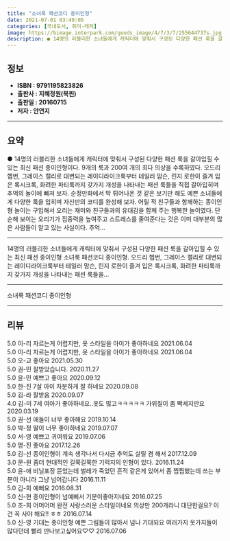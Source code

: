 ```yaml
---
title: "소녀룩 패션코디 종이인형"
date: 2021-07-01 03:49:05
categories: [국내도서, 취미-레저]
image: https://bimage.interpark.com/goods_image/4/7/3/7/255644737s.jpg
description: ● 14명의 러블리한 소녀들에게 캐릭터에 맞춰서 구성된 다양한 패션 룩을 갈아입힐 수 있는 최신 패션 종이인형이다. 9개의 룩과 200여 개의 최다 의상을 수록하였다. 오드리 헵번, 그레이스 캘리로 대변되는 레이디라이크룩부터 테일러 맘슨, 린지 로한이 즐겨 입은 록시크록, 화려한 파티
---
```


## **정보**

- **ISBN : 9791195823826**
- **출판사 : 지혜정원(북핀)**
- **출판일 : 20160715**
- **저자 : 안연지**

------



## **요약**

●  14명의 러블리한 소녀들에게 캐릭터에 맞춰서 구성된 다양한 패션 룩을 갈아입힐 수 있는 최신 패션 종이인형이다. 9개의 룩과 200여 개의 최다 의상을 수록하였다. 오드리 헵번, 그레이스 캘리로 대변되는 레이디라이크룩부터 테일러 맘슨, 린지 로한이 즐겨 입은 록시크록, 화려한 파티룩까지 갖가지 개성을 나타내는 패션 룩들을 직접 갈아입히며 추억의 놀이에 빠져 보자. 순정만화에서 막 튀어나온 것 같은 보기만 해도 예쁜 소녀들에게 다양한 룩을 입히며 자신만의 코디를 완성해 보자. 어릴 적 친구들과 함께하는 종이인형 놀이는 구입해서 오리는 재미와 친구들과의 유대감을 함께 주는 행복한 놀이였다. 단순해 보이는 오리기가 집중력을 높여주고 스트레스를 줄여준다는 것은 이미 대부분의 많은 사람들이 알고 있는 사실이다. 추억...

------

14명의 러블리한 소녀들에게 캐릭터에 맞춰서 구성된 다양한 패션 룩을 갈아입힐 수 있는 최신 패션 종이인형 소녀룩 패션코디 종이인형. 오드리 헵번, 그레이스 캘리로 대변되는 레이디라이크룩부터 테일러 맘슨, 린지 로한이 즐겨 입은 록시크록, 화려한 파티룩까지 갖가지 개성을 나타내는 패션 룩들을... 

------


소녀룩 패션코디 종이인형 

------


## **리뷰** 

5.0 이-리 자르는게 어렵지만, 옷 스타일을 아이가 좋아하네요 2021.06.04 <br/>5.0 이-리 자르는게 어렵지만, 옷 스타일을 아이가 좋아하네요 2021.06.04 <br/>5.0 오-교 좋아요 2021.05.30 <br/>5.0 권-민 잘받았습니다. 2020.11.27 <br/>5.0 윤-민 예쁘고 좋아요 2020.09.12 <br/>5.0 한-진 7살 아이 차분하게 잘 하네요 2020.09.08 <br/>5.0 김-라 잘받음 2020.09.07 <br/>4.0 김-미 7세 여아가 좋아하네요..옷도 많고ㅋㅋㅋㅋㅋ 가위질이 좀 빡세지만요 2020.03.19 <br/>5.0 권-선 애들이 너무 좋아해요 2019.10.14 <br/>5.0 박-정 딸이 너무 좋아하네요 2019.07.07 <br/>5.0 서-영 예쁘고 귀여워요 2019.07.06 <br/>5.0 명-진 좋아요 2017.12.26 <br/>5.0 김-선 종이인형이 계속 생각나서 다시금 추억도 살릴 겸 해서  2017.12.09 <br/>3.0 문-원 좀더 현대적인 길쭉길쭉한 기럭지의 인형이 있다.  2016.11.24 <br/>5.0 윤-애 비닐포장 뜯었는데 벌레가 죽었던 흔적 같은게 있어서 좀 찝찝했는데 쓰는 부분이 아니라 그냥 넘어갑니다 2016.11.11 <br/>5.0 김-희 예뻐요 2016.08.31 <br/>5.0 신-현 종이인형이 넘예뻐서 기분이좋아지네요 2016.07.25 <br/>5.0 조-희 어머어머 완전 사랑스러운 스타일이네요 의상만 200개라니 대단한걸요? 이건 꼭 사야 해요!! ㅎㅎ 2016.07.14 <br/>5.0 신-영 기대는 종이인형
예쁜  그림들이 많아서 넘나 기대되요
여러가지 옷가지들이 많다던데 빨리 만나보고싶어요♡♡ 2016.07.06 <br/>